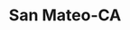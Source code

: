 ---
title: San Mateo-CA
slug: san-mateo-ca
f_state:
- cms/state/california.md
f_locations:
- cms/payday-loan/ca-cash-co-5683.md
- cms/payday-loan/california-check-cashing-5863.md
- cms/payday-loan/check-cashing-10754.md
- cms/payday-loan/check-expert-2-11296.md
- cms/payday-loan/check-expert-2-11297.md
- cms/payday-loan/check-expert-4-11300.md
- cms/payday-loan/fast-cash-inc-17757.md
- cms/payday-loan/la-hacienda-checks-20202.md
- cms/payday-loan/western-union-28757.md
updated-on: '2024-05-30T13:41:28.615Z'
created-on: '2024-05-30T13:41:28.615Z'
published-on: '2024-05-30T13:54:32.469Z'
f_city: San Mateo
layout: '[city].html'
tags: city
---